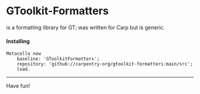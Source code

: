 # GToolkit-Formatters

is a formatting library for GT; was written for Carp but is generic.

#### Installing

```
Metacello new
    baseline: 'GToolkitFormatters';
    repository: 'github://carpentry-org/gtoolkit-formatters:main/src';
    load.
```

<hr/>

Have fun!
